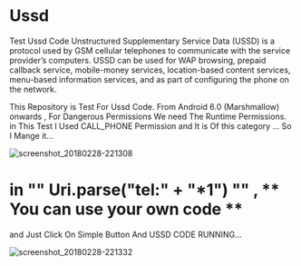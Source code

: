 # Ussd
Test Ussd Code 
Unstructured Supplementary Service Data (USSD) is a protocol used by GSM cellular telephones to communicate with the service provider’s computers. USSD can be used for WAP browsing, prepaid callback service, mobile-money services, location-based content services, menu-based information services, and as part of configuring the phone on the network.

This Repository is Test For Ussd Code.
From Android 6.0 (Marshmallow) onwards , For Dangerous Permissions We need The Runtime Permissions. 
in This Test I Used CALL_PHONE Permission and It is Of this category ... So I Mange it...



![screenshot_20180228-221308](https://user-images.githubusercontent.com/26750131/36806675-cf40e390-1c8e-11e8-8b6c-225bc6a2c5a0.png)


# in "" Uri.parse("tel:" + "*1") "" , ** You can use your own code **

 and Just Click On Simple Button And USSD CODE RUNNING...




![screenshot_20180228-221332](https://user-images.githubusercontent.com/26750131/36806733-fcdf1114-1c8e-11e8-9d9e-9344a0cd6379.png)



